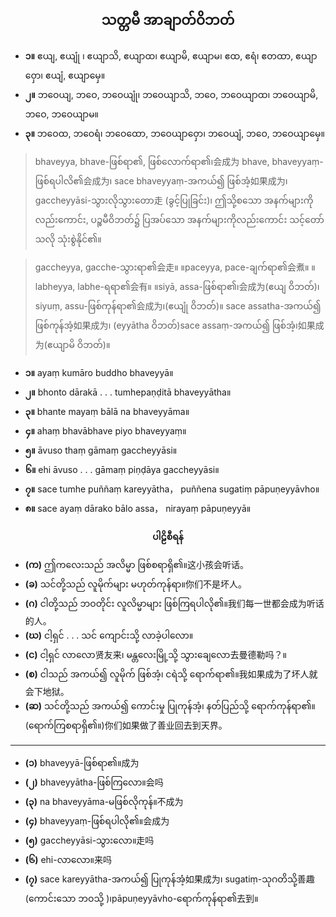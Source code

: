 ## <center>သတ္တမီ အာချာတ်ဝိဘတ်</center>

- **၁။** ဧယျ, ဧယျုံ ၊ ဧယျာသိ, ဧယျာထ၊ ဧယျာမိ, ဧယျာမ၊ ဧထ, ဧရံ၊ ဧတထာ, ဧယျာဝှော၊ ဧယျံ, ဧယျာမှေ။
- **၂။** ဘဝေယျ, ဘဝေ, ဘဝေယျုံ၊ ဘဝေယျာသိ, ဘဝေ, ဘဝေယျာထ၊ ဘဝေယျာမိ, ဘဝေ, ဘဝေယျာမ။
- **၃။** ဘဝေထ, ဘဝေရံ၊ ဘဝေထော, ဘဝေယျာဝှော၊ ဘဝေယျံ, ဘဝေ, ဘဝေယျာမှေ။

>bhaveyya, bhave-ဖြစ်ရာ၏, ဖြစ်လောက်ရာ၏၊会成为 bhave, bhaveyyaṃ- ဖြစ်ရပါလိ၏会成为၊ sace bhaveyyaṃ-အကယ်၍ ဖြစ်အံ့如果成为၊ gaccheyyāsi-သွားလိုသွားတော走 (ခွင့်ပြုခြင်း)၊ ဤသို့စသော အနက်များကိုလည်းကောင်း, ပဉ္စမီဝိဘတ်၌ ပြအပ်သော အနက်များကိုလည်းကောင်း သင့်တော်သလို သုံးစွဲနိုင်၏။

>gaccheyya, gacche-သွားရာ၏会走။ ။paceyya, pace-ချက်ရာ၏会煮။ ။labheyya, labhe-ရရာ၏会有။ ။siyā, assa-ဖြစ်ရာ၏၊会成为(ဧယျ ဝိဘတ်)၊ siyuṃ, assu-ဖြစ်ကုန်ရာ၏会成为၊(ဧယျုံ ဝိဘတ်)။ sace assatha-အကယ်၍ ဖြစ်ကုန်အံ့如果成为၊ (eyyātha ဝိဘတ်)sace assaṃ-အကယ်၍ ဖြစ်အံ့၊如果成为(ဧယျာမိ ဝိဘတ်)။

- **၁။** ayaṃ kumāro buddho bhaveyyā။
- **၂။** bhonto dārakā . . . tumhepaṇḍitā bhaveyyātha။
- **၃။** bhante mayaṃ bālā na bhaveyyāma။
- **၄။** ahaṃ bhavābhave piyo bhaveyyaṃ။
- **၅။** āvuso thaṃ gāmaṃ gaccheyyāsi။
- **၆။** ehi āvuso . . . gāmaṃ piṇḍāya gaccheyyāsi။
- **၇။** sace tumhe puññaṃ ka‌reyyātha， puññena sugatiṃ pāpuṇeyyāvho။
- **၈။** sace ayaṃ dārako bālo assa， nirayaṃ pāpuṇeyyā။

**<center>ပါဠိစီရန်</center>**

- **(က)** ဤကလေးသည် အလိမ္မာ ဖြစ်စရာရှိ၏။这小孩会听话。
- **(ခ)** သင်တို့သည် လူမိုက်များ မဟုတ်ကုန်ရာ။你们不是坏人。
- **(ဂ)** ငါတို့သည် ဘဝတိုင်း လူလိမ္မာများ ဖြစ်ကြရပါလို၏။我们每一世都会成为听话的人。
- **(ဃ)** ငါ့ရှင် . . . သင် ကျောင်းသို့ လာခဲ့ပါလော။
- **(င)** ငါ့ရှင် လာလော贤友来၊ မန္တလေးမြို့သို့ သွားချေလော去曼德勒吗？။
- **(စ)** ငါသည် အကယ်၍ လူမိုက် ဖြစ်အံ့၊ ငရဲသို့ ရောက်ရာ၏။我如果成为了坏人就会下地狱。
- **(ဆ)** သင်တို့သည် အကယ်၍ ကောင်းမှု ပြုကုန်အံ့၊ နတ်ပြည်သို့ ရောက်ကုန်ရာ၏။ (ရောက်ကြစရာရှိ၏။)你们如果做了善业回去到天界。

---

- **(၁)** bhaveyyā-ဖြစ်ရာ၏။成为 
- **(၂)** bhaveyyātha-ဖြစ်ကြလော။会吗
- **(၃)** na bhaveyyāma-မဖြစ်လိုကုန်။不成为
- **(၄)** bhaveyyaṃ-ဖြစ်ရပါလို၏။会成为
- **(၅)** gaccheyyāsi-သွားလော။走吗
- **(၆)** ehi-လာလော။来吗
- **(၇)** sace ka‌reyyātha-အကယ်၍ ပြုကုန်အံ့如果成为၊ sugatiṃ-သုဂတိသို့善趣(ကောင်းသော ဘဝသို့ )၊pāpuṇeyyāvho-ရောက်ကုန်ရာ၏去到။
